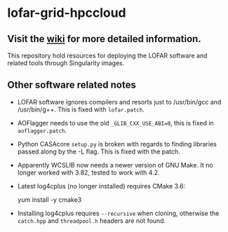 # lofar-grid-hpccloud
Visit the  [wiki](https://github.com/tikk3r/lofar-grid-hpccloud/wiki) for more detailed information.
----------------------------------------
This repository hold resources for deploying the LOFAR software and related tools through Singularity images.
 
 
Other software related notes
----------------------------
- LOFAR software ignores compilers and resorts just to /usr/bin/gcc and /usr/bin/g++. This is fixed with `lofar.patch`.
- AOFlagger needs to use the old `_GLIB_CXX_USE_ABI=0`, this is fixed in `aoflagger.patch`.
- Python CASAcore `setup.py` is broken with regards to finding libraries passed along by the -L flag. This is fixed with the patch.
- Apparently WCSLIB now needs a newer version of GNU Make. It no longer worked with 3.82, tested to work with 4.2.
- Latest log4cplus (no longer installed) requires CMake 3.6:

    yum install -y cmake3
    
- Installing log4cplus requires `--recursive` when cloning, otherwise the `catch.hpp` and `threadpool.h` headers are not found.

    
